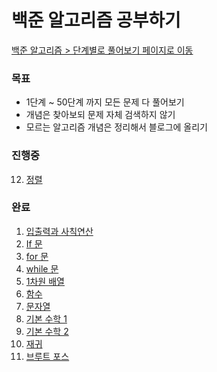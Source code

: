 # 백준 알고리즘 공부하기

[백준 알고리즘 > 단계별로 풀어보기 페이지로 이동](https://www.acmicpc.net/step)

### 목표
- 1단계 ~ 50단계 까지 모든 문제 다 풀어보기
- 개념은 찾아보되 문제 자체 검색하지 않기
- 모르는 알고리즘 개념은 정리해서 블로그에 올리기

### 진행중
12. [정렬](https://github.com/hwkang93/baekjoon_algorithm/tree/master/src/level12)

### 완료
1. [입출력과 사칙연산](https://github.com/hwkang93/baekjoon_algorithm/tree/master/src/level1)
2. [If 문](https://github.com/hwkang93/baekjoon_algorithm/tree/master/src/level2)
3. [for 문](https://github.com/hwkang93/baekjoon_algorithm/tree/master/src/level3)
4. [while 문](https://github.com/hwkang93/baekjoon_algorithm/tree/master/src/level4)
5. [1차원 배열](https://github.com/hwkang93/baekjoon_algorithm/tree/master/src/level5)
6. [함수](https://github.com/hwkang93/baekjoon_algorithm/tree/master/src/level6)
7. [문자열](https://github.com/hwkang93/baekjoon_algorithm/tree/master/src/level7)
8. [기본 수학 1](https://github.com/hwkang93/baekjoon_algorithm/tree/master/src/level8)
9. [기본 수학 2](https://github.com/hwkang93/baekjoon_algorithm/tree/master/src/level9)
10. [재귀](https://github.com/hwkang93/baekjoon_algorithm/tree/master/src/level10)
11. [브루트 포스](https://github.com/hwkang93/baekjoon_algorithm/tree/master/src/level11)